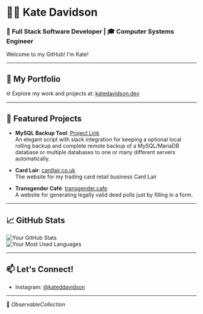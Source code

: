 # 👩‍💻 Kate Davidson

### 🌟 Full Stack Software Developer | 🎓 Computer Systems Engineer  

Welcome to my GitHub! I'm Kate!

---

## 📂 My Portfolio
🌐 Explore my work and projects at: [katedavidson.dev](https://katedavidson.dev)

---

## 🚀 Featured Projects
- **MySQL Backup Tool**: [Project Link](https://github.com/SlothLady/MySQL-Backup-Tool)  
  An elegant script with slack integration for keeping a optional local rolling backup and complete remote backup of a MySQL/MariaDB database or multiple databases to one or many different servers automatically.

- **Card Lair**: [cardlair.co.uk](https://cardlair.co.uk)  
  The website for my trading card retail business Card Lair

- **Transgender Café**: [transgender.cafe](https://transgender.cafe)  
  A website for generating legally valid deed polls just by filling in a form.

---

## 📈 GitHub Stats  
![Your GitHub Stats](https://github-readme-stats.vercel.app/api?username=KateDavidsonGS&show_icons=true&hide=stars&theme=radical)  
![Your Most Used Languages](https://github-readme-stats.vercel.app/api/top-langs/?username=KateDavidsonGS&layout=compact&theme=radical)

---

## 📫 Let's Connect!
- Instagram: [@kateddavidson](https://instagram.com/kateddavidson)

---

🌟 _ObservableCollection<Cell>_

